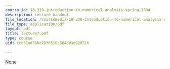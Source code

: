 ```yaml
---
course_id: 18-330-introduction-to-numerical-analysis-spring-2004
description: Lecture handout.
file_location: /coursemedia/18-330-introduction-to-numerical-analysis-spring-2004/ccd31ad56bc7835516c584dd1e920516_lecture7.pdf
file_type: application/pdf
layout: pdf
title: lecture7.pdf
type: course
uid: ccd31ad56bc7835516c584dd1e920516

---
```

None